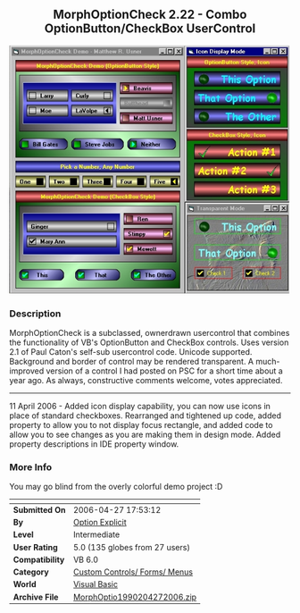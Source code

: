 ﻿<div align="center">

## MorphOptionCheck 2\.22 \- Combo OptionButton/CheckBox UserControl

<img src="PIC20064161610183083.jpg">
</div>

### Description

MorphOptionCheck is a subclassed, ownerdrawn usercontrol that combines the functionality of VB's OptionButton and CheckBox controls. Uses version 2.1 of Paul Caton's self-sub usercontrol code. Unicode supported. Background and border of control may be rendered transparent. A much-improved version of a control I had posted on PSC for a short time about a year ago. As always, constructive comments welcome, votes appreciated.

----

11 April 2006 - Added icon display capability, you can now use icons in place of standard checkboxes. Rearranged and tightened up code, added property to allow you to not display focus rectangle, and added code to allow you to see changes as you are making them in design mode. Added property descriptions in IDE property window.
 
### More Info
 
You may go blind from the overly colorful demo project :D


<span>             |<span>
---                |---
**Submitted On**   |2006-04-27 17:53:12
**By**             |[Option Explicit](https://github.com/Planet-Source-Code/PSCIndex/blob/master/ByAuthor/option-explicit.md)
**Level**          |Intermediate
**User Rating**    |5.0 (135 globes from 27 users)
**Compatibility**  |VB 6\.0
**Category**       |[Custom Controls/ Forms/  Menus](https://github.com/Planet-Source-Code/PSCIndex/blob/master/ByCategory/custom-controls-forms-menus__1-4.md)
**World**          |[Visual Basic](https://github.com/Planet-Source-Code/PSCIndex/blob/master/ByWorld/visual-basic.md)
**Archive File**   |[MorphOptio1990204272006\.zip](https://github.com/Planet-Source-Code/option-explicit-morphoptioncheck-2-22-combo-optionbutton-checkbox-usercontrol__1-64948/archive/master.zip)








